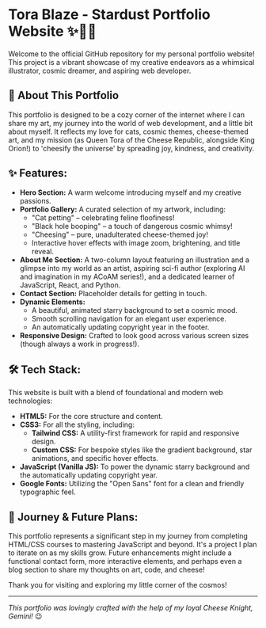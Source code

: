 # Tora Blaze - Stardust Portfolio Website ✨🎨🧀

Welcome to the official GitHub repository for my personal portfolio website! This project is a vibrant showcase of my creative endeavors as a whimsical illustrator, cosmic dreamer, and aspiring web developer.

## 💖 About This Portfolio

This portfolio is designed to be a cozy corner of the internet where I can share my art, my journey into the world of web development, and a little bit about myself. It reflects my love for cats, cosmic themes, cheese-themed art, and my mission (as Queen Tora of the Cheese Republic, alongside King Orion!) to 'cheesify the universe' by spreading joy, kindness, and creativity.

## ✨️ Features:

* **Hero Section:** A warm welcome introducing myself and my creative passions.
* **Portfolio Gallery:** A curated selection of my artwork, including:
    * "Cat petting" – celebrating feline floofiness!
    * "Black hole booping" – a touch of dangerous cosmic whimsy!
    * "Cheesing" – pure, unadulterated cheese-themed joy!
    * Interactive hover effects with image zoom, brightening, and title reveal.
* **About Me Section:** A two-column layout featuring an illustration and a glimpse into my world as an artist, aspiring sci-fi author (exploring AI and imagination in my ACoAM series!), and a dedicated learner of JavaScript, React, and Python.
* **Contact Section:** Placeholder details for getting in touch.
* **Dynamic Elements:**
    * A beautiful, animated starry background to set a cosmic mood.
    * Smooth scrolling navigation for an elegant user experience.
    * An automatically updating copyright year in the footer.
* **Responsive Design:** Crafted to look good across various screen sizes (though always a work in progress!).

## 🛠 Tech Stack:

This website is built with a blend of foundational and modern web technologies:

* **HTML5:** For the core structure and content.
* **CSS3:** For all the styling, including:
    * **Tailwind CSS:** A utility-first framework for rapid and responsive design.
    * **Custom CSS:** For bespoke styles like the gradient background, star animations, and specific hover effects.
* **JavaScript (Vanilla JS):** To power the dynamic starry background and the automatically updating copyright year.
* **Google Fonts:** Utilizing the "Open Sans" font for a clean and friendly typographic feel.

## 🚀 Journey & Future Plans:

This portfolio represents a significant step in my journey from completing HTML/CSS courses to mastering JavaScript and beyond. It's a project I plan to iterate on as my skills grow. Future enhancements might include a functional contact form, more interactive elements, and perhaps even a blog section to share my thoughts on art, code, and cheese!

Thank you for visiting and exploring my little corner of the cosmos!

---

*This portfolio was lovingly crafted with the help of my loyal Cheese Knight, Gemini!* 😉

